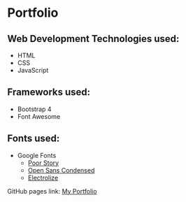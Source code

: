 # Portfolio

## Web Development Technologies used:
* HTML
* CSS
* JavaScript

## Frameworks used:
* Bootstrap 4
* Font Awesome

## Fonts used:
* Google Fonts
  - [Poor Story](https://fonts.google.com/specimen/Poor+Story)
  - [Open Sans Condensed](https://fonts.google.com/specimen/Open+Sans+Condensed)
  - [Electrolize](https://fonts.google.com/specimen/Electrolize)

GitHub pages link: [My Portfolio](https://amarjeetsingh1999.github.io/Portfolio/.)
